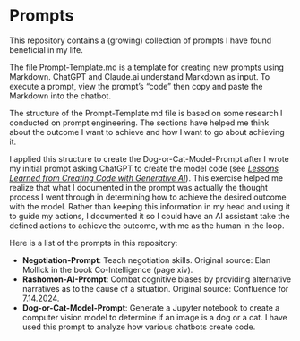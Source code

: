 # Prompts

This repository contains a (growing) collection of prompts I have found beneficial in my life.

The file Prompt-Template.md is a template for creating new prompts using Markdown. ChatGPT and Claude.ai understand Markdown as input. To execute a prompt, view the prompt’s “code” then copy and paste the Markdown into the chatbot.

The structure of the Prompt-Template.md file is based on some research I conducted on prompt engineering. The sections have helped me think about the outcome I want to achieve and how I want to go about achieving it.

I applied this structure to create the Dog-or-Cat-Model-Prompt after I wrote my initial prompt asking ChatGPT to create the model code (see [*Lessons Learned from Creating Code with Generative AI*](https://dphummel.github.io/CreatingCode.html)). This exercise helped me realize that what I documented in the prompt was actually the thought process I went through in determining how to achieve the desired outcome with the model. Rather than keeping this information in my head and using it to guide my actions, I documented it so I could have an AI assistant take the defined actions to achieve the outcome, with me as the human in the loop.

Here is a list of the prompts in this repository:

- **Negotiation-Prompt**: Teach negotiation skills. Original source: Elan Mollick in the book Co-Intelligence (page xiv).
- **Rashomon-AI-Prompt**: Combat cognitive biases by providing alternative narratives as to the cause of a situation. Original source: Confluence for 7.14.2024.
- **Dog-or-Cat-Model-Prompt**: Generate a Jupyter notebook to create a computer vision model to determine if an image is a dog or a cat. I have used this prompt to analyze how various chatbots create code.
